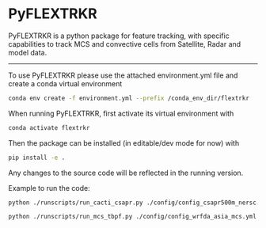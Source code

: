 # PyFLEXTRKR
PyFLEXTRKR is a python package for feature tracking, with specific capabilities to track MCS and convective cells from Satellite, Radar and model data. 

---
To use PyFLEXTRKR please use the attached environment.yml file and create a conda virtual environment
```bash
conda env create -f environment.yml --prefix /conda_env_dir/flextrkr
```
When running PyFLEXTRKR, first activate its virtual environment with
```bash
conda activate flextrkr
```
Then the package can be installed (in editable/dev mode for now) with
```bash
pip install -e .
```
Any changes to the source code will be reflected in the running version.  

Example to run the code:
```bash
python ./runscripts/run_cacti_csapr.py ./config/config_csapr500m_nersc.yml
```
```bash
python ./runscripts/run_mcs_tbpf.py ./config/config_wrfda_asia_mcs.yml
```
